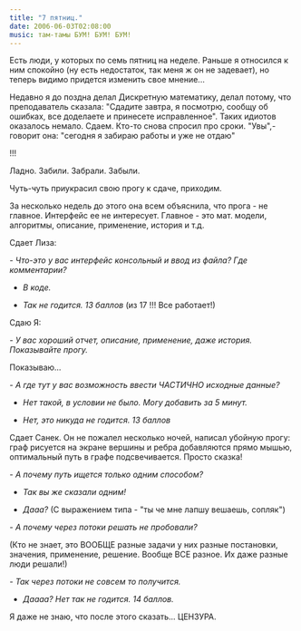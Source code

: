 ```yaml
---
title: "7 пятниц."
date: 2006-06-03T02:08:00
music: там-тамы БУМ! БУМ! БУМ!
---
```


Есть люди, у которых по семь пятниц на неделе. Раньше я относился к ним спокойно (ну есть недостаток, так меня ж он не задевает), но теперь видимо придется изменить свое мнение...

Недавно я до поздна делал Дискретную математику, делал потому, что преподаватель сказала: "Сдадите завтра, я посмотрю, сообщу об ошибках, все доделаете и принесете исправленное". Таких идиотов оказалось немало. Сдаем. Кто-то снова спросил про сроки. "Увы",- говорит она: "сегодня я забираю работы и уже не отдаю"

!!!

Ладно. Забили. Забрали. Забыли.

Чуть-чуть приукрасил свою прогу к сдаче, приходим.

За несколько недель до этого она всем объяснила, что прога - не главное. Интерфейс ее не интересует. Главное - это мат. модели, алгоритмы, описание, применение, история и т.д.

Сдает Лиза:

<i> - Что-это у вас интерфейс консольный и ввод из файла? Где комментарии?

- В коде.

 - Так не годится. 13 баллов</i> (из 17 !!! Все работает!)

Сдаю Я:

<i> - У вас хороший отчет, описание, применение, даже история. Показывайте прогу.</i>

Показываю...

<i> - А где тут у вас возможность ввести ЧАСТИЧНО исходные данные?

 - Нет такой, в условии не было. Могу добавить за 5 минут.

 - Нет, это никуда не годится. 13 баллов</i>

Сдает Санек. Он не пожалел несколько ночей, написал убойную прогу: граф рисуется на экране вершины и ребра добавляются прямо мышью, оптимальный путь в графе подсвечивается. Просто сказка!

<i> - А почему путь ищется только одним способом?

 - Так вы же сказали одним!

 - Дааа?</i> (С выражением типа - "ты че мне лапшу вешаешь, сопляк")

<i> - А почему через потоки решать не пробовали?</i>

(Кто не знает, это ВООБЩЕ разные задачи у них разные постановки, значения, применение, решение. Вообще ВСЕ разное. Их даже разные люди решали!)

<i> - Так через потоки не совсем то получится.

 - Даааа? Нет так не годится. 14 баллов.</i>



Я даже не знаю, что после этого сказать... ЦЕНЗУРА.
